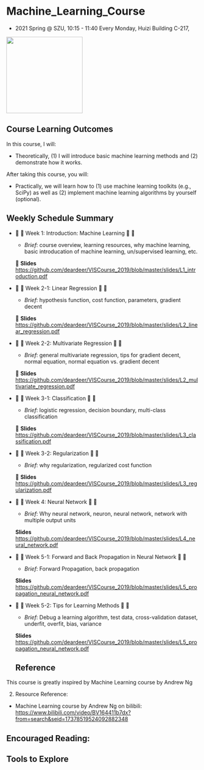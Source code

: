 # Machine_Learning_Course

* 2021 Spring @ SZU, 10:15 - 11:40 Every Monday, Huizi Building C-217, 

<img src="https://github.com/deardeer/VISCourse_2019/blob/master/img/cover.png" height="200">

## Course Learning Outcomes

In this course, I will: 

- Theoretically, (1) I will introduce basic machine learning methods and (2) demonstrate how it works. 

After taking this course, you will:

- Practically, we will learn how to (1) use machine learning toolkits (e.g., SciPy) as well as (2) implement machine learning algorithms by yourself (optional).

## Weekly Schedule Summary

- &#x1F4D9; &#x1F4D9; Week 1: Introduction: Machine Learning &#x1F4D9; &#x1F4D9;
	- *Brief*: course overview, learning resources, why machine learning, basic introducation of machine learning, un/supervised learning, etc.
	
	&#x1F49C; **Slides** https://github.com/deardeer/VISCourse_2019/blob/master/slides/L1_introduction.pdf
	
-   &#x1F4D9; &#x1F4D9; Week 2-1: Linear Regression  &#x1F4D9; &#x1F4D9; 
	- *Brief*:  hypothesis function, cost function, parameters, gradient decent
	
	&#x1F49C;  **Slides** https://github.com/deardeer/VISCourse_2019/blob/master/slides/L2_linear_regression.pdf
	
-  &#x1F4D9; &#x1F4D9; Week 2-2: Multivariate Regression  &#x1F4D9; &#x1F4D9; 

	- *Brief*: general multivariate regression, tips for gradient decent, normal equation, normal equation vs. gradient decent
	
	&#x1F49C; **Slides** https://github.com/deardeer/VISCourse_2019/blob/master/slides/L2_multivariate_regression.pdf
	
- &#x1F4D9; &#x1F4D9; Week 3-1: Classification &#x1F4D9; &#x1F4D9; 

	- *Brief*: logistic regression, decision boundary, multi-class classification
	
	&#x1F49C; **Slides** https://github.com/deardeer/VISCourse_2019/blob/master/slides/L3_classification.pdf
  
- &#x1F4D9; &#x1F4D9; Week 3-2: Regularization &#x1F4D9; &#x1F4D9; 

	- *Brief*: why regularization, regularized cost function
	
	&#x1F49C; **Slides** https://github.com/deardeer/VISCourse_2019/blob/master/slides/L3_regularization.pdf

- &#x1F4D9; &#x1F4D9; Week 4: Neural Network &#x1F4D9; &#x1F4D9; 

	- *Brief*: Why neural network, neuron, neural network, network with multiple output units 
	
	**Slides** https://github.com/deardeer/VISCourse_2019/blob/master/slides/L4_neural_network.pdf 
	
- &#x1F4D9; &#x1F4D9; Week 5-1: Forward and Back Propagation in Neural Network &#x1F4D9; &#x1F4D9; 

	- *Brief*: Forward Propagation, back propagation
	
	**Slides** https://github.com/deardeer/VISCourse_2019/blob/master/slides/L5_propagation_neural_network.pdf
  
 
- &#x1F4D9; &#x1F4D9; Week 5-2: Tips for Learning Methods &#x1F4D9; &#x1F4D9; 

	- *Brief*: Debug a learning algorithm, test data, cross-validation dataset, underfit, overfit, bias, variance 
	
	**Slides** https://github.com/deardeer/VISCourse_2019/blob/master/slides/L5_propagation_neural_network.pdf
	
	## Reference

This course is greatly inspired by Machine Learning course by Andrew Ng

2. Resource Reference:
- Machine Learning course by Andrew Ng on bilibili: https://www.bilibili.com/video/BV164411b7dx?from=search&seid=17378519524092882348


## Encouraged Reading:

## Tools to Explore




